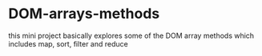 # DOM-arrays-methods
this mini project basically explores some of the DOM array methods which includes map, sort, filter and reduce
